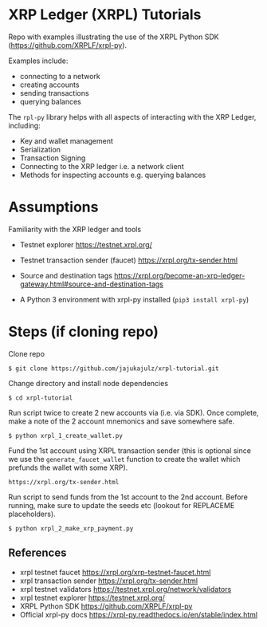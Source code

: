 # XRP Ledger (XRPL) Tutorials

Repo with examples illustrating the use of the XRPL Python SDK (https://github.com/XRPLF/xrpl-py).

Examples include:

- connecting to a network
- creating accounts
- sending transactions
- querying balances

The `rpl-py` library helps with all aspects of interacting with the XRP Ledger, including:

- Key and wallet management
- Serialization
- Transaction Signing
- Connecting to the XRP ledger i.e. a network client
- Methods for inspecting accounts e.g. querying balances

# Assumptions

Familiarity with the XRP ledger and tools

- Testnet explorer https://testnet.xrpl.org/

- Testnet transaction sender (faucet) https://xrpl.org/tx-sender.html

- Source and destination tags https://xrpl.org/become-an-xrp-ledger-gateway.html#source-and-destination-tags

- A Python 3 environment with xrpl-py installed (`pip3 install xrpl-py`)

# Steps (if cloning repo)

Clone repo

`$ git clone https://github.com/jajukajulz/xrpl-tutorial.git`

Change directory and install node dependencies

`$ cd xrpl-tutorial`

Run script twice to create 2 new accounts via (i.e. via SDK). Once complete, make a note of the 2 account mnemonics and save somewhere safe.

`$ python xrpl_1_create_wallet.py`

Fund the 1st account using XRPL transaction sender (this is optional since we use the `generate_faucet_wallet` function to create the wallet which prefunds the wallet with some XRP).

`https://xrpl.org/tx-sender.html`

Run script to send funds from the 1st account to the 2nd account. Before running, make sure to update the seeds etc (lookout for REPLACEME placeholders).

`$ python xrpl_2_make_xrp_payment.py`

## References

- xrpl testnet faucet https://xrpl.org/xrp-testnet-faucet.html
- xrpl transaction sender https://xrpl.org/tx-sender.html
- xrpl testnet validators https://testnet.xrpl.org/network/validators
- xrpl testnet explorer https://testnet.xrpl.org/
- XRPL Python SDK https://github.com/XRPLF/xrpl-py
- Official xrpl-py docs https://xrpl-py.readthedocs.io/en/stable/index.html

